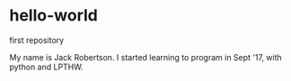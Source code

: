 # hello-world
first repository 

My name is Jack Robertson. I started learning to program in Sept '17, with python and LPTHW. 
